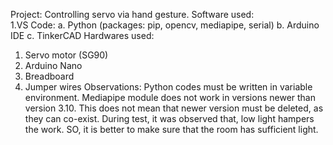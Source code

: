 Project: Controlling servo via hand gesture.
Software used:  
1.VS Code:
    a. Python (packages: pip, opencv,  mediapipe, serial)
    b. Arduino IDE
    c. TinkerCAD 
Hardwares used:
1. Servo motor (SG90)
2. Arduino Nano
3. Breadboard
4. Jumper wires
Observations:
     Python codes must be written in variable environment. Mediapipe module does not work in versions newer than version 3.10. This does not mean that newer version must be deleted, as they can co-exist. During test, it was observed that, low light hampers the work. SO, it is better to make sure that the room has sufficient light.

